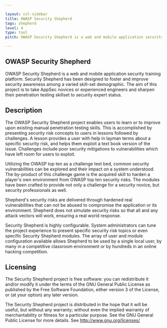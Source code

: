 ```yaml
---

layout: col-sidebar
title: OWASP Security Shepherd
tags: shepherd
level: 4
type: tool
pitch: OWASP Security Shepherd is a web and mobile application security training platform. Security Shepherd has been designed to foster and improve security awareness among a varied skill-set demographic. The aim of this project is to take AppSec novices or experienced engineers and sharpen their penetration testing skillset to security expert status.

---
```


## OWASP Security Shepherd

OWASP Security Shepherd is a web and mobile application security training platform. Security Shepherd has been designed to foster and improve security awareness among a varied skill-set demographic. The aim of this project is to take AppSec novices or experienced engineers and sharpen their penetration testing skillset to security expert status.

## Description

The OWASP Security Shepherd project enables users to learn or to improve upon existing manual penetration testing skills. This is accomplished by presenting security risk concepts to users in lessons followed by challenges. A lesson provides a user with help in layman terms about a specific security risk, and helps them exploit a text book version of the issue. Challenges include poor security mitigations to vulnerabilities which have left room for users to exploit.  

Utilizing the OWASP top ten as a challenge test bed, common security vulnerabilities can be explored and their impact on a system understood. The by-product of this challenge game is the acquired skill to harden a player's own environment from OWASP top ten security risks. The modules have been crafted to provide not only a challenge for a security novice, but security professionals as well.  

Shepherd's security risks are delivered through hardened real vulnerabilities that can not be abused to compromise the application or its environment. Shepherd does not simulate security risks so that all and any attack vectors will work, ensuring a real world response.  

Security Shepherd is highly configurable. System administrators can tune the project experience to present specific security risk topics or even specific Security Shepherd modules. The array of user and module configuration available allows Shepherd to be used by a single local user, by many in a competitive classroom environment or by hundreds in an online hacking competition.  

## Licensing

The Security Shepherd project is free software: you can redistribute it and/or modify it under the terms of the GNU General Public License as published by the Free Software Foundation, either version 3 of the License, or (at your option) any later version.  

The Security Shepherd project is distributed in the hope that it will be useful, but without any warranty; without even the implied warranty of merchantability or fitness for a particular purpose. See the GNU General Public License for more details. See http://www.gnu.org/licenses/
